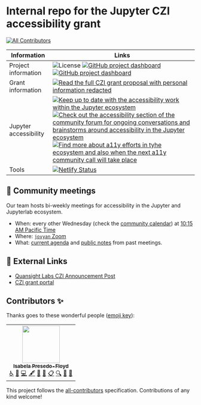 # Internal repo for the Jupyter CZI accessibility grant
<!-- ALL-CONTRIBUTORS-BADGE:START - Do not remove or modify this section -->
[![All Contributors](https://img.shields.io/badge/all_contributors-1-orange.svg?style=flat-square)](#contributors-)
<!-- ALL-CONTRIBUTORS-BADGE:END -->

| Information | Links |
|-------------|-------|
| Project information  | ![License](https://img.shields.io/badge/License-BSD%203--Clause-gray.svg?colorA=2D2A56&colorB=AA14F0&style=flat.svg) [![GitHub project dashboard](https://img.shields.io/badge/🚀%20GitHub-project%20dashboard-gray.svg?colorA=2D2A56&colorB=55dde0&style=flat.svg)](https://github.com/orgs/Quansight-Labs/projects/5) [![GitHub project dashboard](https://img.shields.io/badge/📖%20Visit-our%20website-gray.svg?colorA=2D2A56&colorB=55dde0&style=flat.svg)](https://github.com/orgs/Quansight-Labs/projects/5)|
| Grant information | [![Read the full CZI grant proposal with personal information redacted](https://img.shields.io/badge/📖%20Read-the%20grant%20proposal-gray.svg?colorA=2D2A56&colorB=FD6F96&style=flat.svg)](https://github.com/jupyter/accessibility/blob/master/grant-applications/Inclusive_and_Accessible_Scientific_Computing_in_Jupyter_Ecosystem_SUBMITTED_PROPOSAL.pdf) |
| Jupyter accessibility | [![Keep up to date with the accessibility work within the Jupyter ecosystem](https://img.shields.io/badge/🏷%20Jupyter-accessibility%20roadmap-gray.svg?colorA=2D2A56&colorB=113CFC&style=flat.svg)](https://github.com/jupyter/accessibility/blob/master/grant-applications/Inclusive_and_Accessible_Scientific_Computing_in_Jupyter_Ecosystem_SUBMITTED_PROPOSAL.pdf) [![Check out the accessibility section of the community forum for ongoing conversations and brainstorms around accessibility in the Jupyter ecosystem](https://img.shields.io/badge/💬%20Accessibility-discussions%20in%20the%20broader%20community-gray.svg?colorA=2D2A56&colorB=113CFC&style=flat.svg)](https://discourse.jupyter.org/c/special-topics/accessibility/29)  [![Find more about a11y efforts in tyhe ecosystem and also when the next a11y community call will take place](https://img.shields.io/badge/💻%20Jupyter-accessibility%20repo-gray.svg?colorA=2D2A56&colorB=113CFC&style=flat.svg)](https://github.com/jupyter/accessibility) |
Tools | [![Netlify Status](https://api.netlify.com/api/v1/badges/91022dac-6796-4653-a39e-250e4824f5e2/deploy-status)](https://app.netlify.com/sites/jupyter-a11y/deploys)|

## :raised_hands: Community meetings

Our team hosts bi-weekly meetings for accessibility in the Jupyter and Jupyterlab ecosystem.

- When: every other Wednesday (check the [community calendar](https://jupyter.readthedocs.io/en/latest/community/content-community.html#jupyter-community-meetings)) at [10:15 AM Pacific Time](https://dateful.com/convert/san-francisco-california?t=1015am)
- Where: [`jovyan` Zoom](https://zoom.us/my/jovyan?pwd=c0JZTHlNdS9Sek9vdzR3aTJ4SzFTQT09)
- What: [current agenda](https://hackmd.io/WnaWXboXSiGoqWvev_fAvA) and [public notes](https://github.com/jupyterlab/team-compass/issues/98) from past meetings.

## :link: External Links

* [Quansight Labs CZI Announcement Post][labs-blog-ann]
* [CZI grant portal][czi]

<!-- Links and the such -->
[czi]: https://chanzuckerberg.com/eoss/proposals/inclusive-and-accessible-scientific-computing-in-the-jupyter-ecosystem/ "CZI proposal portal"

[labs-blog-ann]: https://labs.quansight.org/blog/2021/08/czi-eoss4-grants-at-quansight-labs/ "Quansight Labs announcement about recieving funding for multiple projects"

[proposal]: https://github.com/jupyter/accessibility/blob/master/grant-applications/Inclusive_and_Accessible_Scientific_Computing_in_Jupyter_Ecosystem_SUBMITTED_PROPOSAL.pdf "Read the full CZI grant psoposal with personal information redacted"

[discourse]: https://discourse.jupyter.org/c/special-topics/accessibility/29 "Check out the accessibility section of the community forum for ongoing conversations and brainstorms around accessibility in the Jupyter ecosystem"

[roadmap]: https://github.com/orgs/jupyterlab/projects/1 "Keep up to date with the accessibility work within the Jupyter ecosystem"

[ja11y]: https://github.com/jupyter/accessibility "Find more about a11y efforts in tyhe ecosystem and also when the next a11y community call will take place"

## Contributors ✨

Thanks goes to these wonderful people ([emoji key](https://allcontributors.org/docs/en/emoji-key)):

<!-- ALL-CONTRIBUTORS-LIST:START - Do not remove or modify this section -->
<!-- prettier-ignore-start -->
<!-- markdownlint-disable -->
<table>
  <tr>
    <td align="center"><a href="http://irpf.design"><img src="https://avatars.githubusercontent.com/u/50221806?v=4?s=100" width="100px;" alt=""/><br /><sub><b>Isabela Presedo-Floyd</b></sub></a><br /><a href="#a11y-isabela-pf" title="Accessibility">️️️️♿️</a> <a href="#blog-isabela-pf" title="Blogposts">📝</a> <a href="https://github.com/Quansight-Labs/jupyter-a11y-mgmt/commits?author=isabela-pf" title="Code">💻</a> <a href="#content-isabela-pf" title="Content">🖋</a> <a href="https://github.com/Quansight-Labs/jupyter-a11y-mgmt/commits?author=isabela-pf" title="Documentation">📖</a> <a href="#design-isabela-pf" title="Design">🎨</a> <a href="#eventOrganizing-isabela-pf" title="Event Organizing">📋</a> <a href="#fundingFinding-isabela-pf" title="Funding Finding">🔍</a> <a href="#ideas-isabela-pf" title="Ideas, Planning, & Feedback">🤔</a> <a href="https://github.com/Quansight-Labs/jupyter-a11y-mgmt/pulls?q=is%3Apr+reviewed-by%3Aisabela-pf" title="Reviewed Pull Requests">👀</a></td>
  </tr>
</table>

<!-- markdownlint-restore -->
<!-- prettier-ignore-end -->

<!-- ALL-CONTRIBUTORS-LIST:END -->

This project follows the [all-contributors](https://github.com/all-contributors/all-contributors) specification. Contributions of any kind welcome!